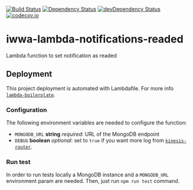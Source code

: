[![Build Status](https://travis-ci.org/innowatio/iwwa-lambda-notifications-readed.svg?branch=master)](https://travis-ci.org/innowatio/iwwa-lambda-notifications-readed)
[![Dependency Status](https://david-dm.org/innowatio/iwwa-lambda-notifications-readed.svg)](https://david-dm.org/innowatio/iwwa-lambda-notifications-readed)
[![devDependency Status](https://david-dm.org/innowatio/iwwa-lambda-notifications-readed/dev-status.svg)](https://david-dm.org/innowatio/iwwa-lambda-notifications-readed#info=devDependencies)
[![codecov.io](https://codecov.io/github/innowatio/iwwa-lambda-notifications-readed/coverage.svg?branch=master)](https://codecov.io/github/innowatio/iwwa-lambda-notifications-readed?branch=master)

# iwwa-lambda-notifications-readed

Lambda function to set notification as readed

## Deployment

This project deployment is automated with Lambdafile. For more info [`lambda-boilerplate`](https://github.com/lk-architecture/lambda-boilerplate/).

### Configuration

The following environment variables are needed to configure the function:

- `MONGODB_URL` __string__ *required*: URL of the MongoDB endpoint
- `DEBUG` __boolean__ *optional*: set to `true` if you want more log from [`kinesis-router`](https://github.com/lk-architecture/kkinesis-router/).

### Run test

In order to run tests locally a MongoDB instance and a `MONGODB_URL` environment
param are needed.
Then, just run `npm run test` command.
